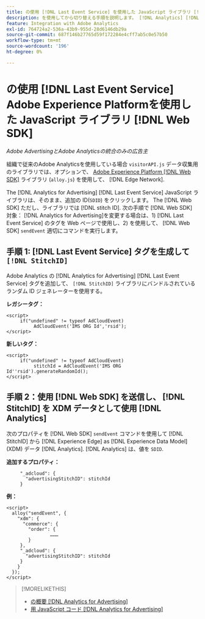 ```yaml
---
title: の使用 [!DNL Last Event Service] を使用した JavaScript ライブラリ [!DNL Web SDK]
description: を使用してから切り替える手順を説明します。 [!DNL Analytics] [!DNL visitorAPI] ライブラリを [!DNL Experience Platform] [!DNL Web SDK] のライブラリ [!DNL Analytics for Advertising] 実装。
feature: Integration with Adobe Analytics
exl-id: 764724a2-536a-43b9-955d-28d6146db29a
source-git-commit: 687f146b27765d59f172284e4cff7ab5c0e57b50
workflow-type: tm+mt
source-wordcount: '196'
ht-degree: 0%

---
```


# の使用 [!DNL Last Event Service] Adobe Experience Platformを使用した JavaScript ライブラリ [!DNL Web SDK]

*Adobe AdvertisingとAdobe Analyticsの統合のみの広告主*

組織で従来のAdobe Analyticsを使用している場合 `visitorAPI.js` データ収集用のライブラリでは、オプションで、 [Adobe Experience Platform [!DNL Web SDK]](https://experienceleague.adobe.com/docs/experience-platform/edge/home.html) ライブラリ (`alloy.js`) を使用して、 [!DNL Edge Network].

The [!DNL Analytics for Advertising] [!DNL Last Event Service] JavaScript ライブラリは、そのまま、追加の ID(`SDID`) をクリックします。 The [!DNL Web SDK] ただし、ライブラリでは [!DNL stitch ID]. 次の手順で [!DNL Web SDK] 対象： [!DNL Analytics for Advertising]を変更する場合は、1) [!DNL Last Event Service] のタグを Web ページで使用し、2) を使用して、 [!DNL Web SDK] `sendEvent` 適切にコマンドを実行します。

## 手順 1: [!DNL Last Event Service] タグを生成して `[!DNL StitchID]`

Adobe Analytics の [!DNL Analytics for Advertising] [!DNL Last Event Service] タグを追加して、 `[!DNL StitchID]` ライブラリにバンドルされているランダム ID ジェネレーターを使用する。

**レガシータグ：**

```
<script>
     if("undefined" != typeof AdCloudEvent) 
          AdCloudEvent('IMS ORG Id','rsid');
</script>
```

**新しいタグ：**

```
<script>
     if("undefined" != typeof AdCloudEvent) 
          stitchId = AdCloudEvent('IMS ORG Id''rsid').generateRandomId();
</script>
```

## 手順 2：使用 [!DNL Web SDK] を送信し、 [!DNL StitchID] を XDM データとして使用 [!DNL Analytics]

次のプロパティを [!DNL Web SDK] `sendEvent` コマンドを使用して [!DNL StitchID] から [!DNL Experience Edge] as [!DNL Experience Data Model] (XDM) データ [!DNL Analytics].<!-- The library will send the StitchID to [!DNL Experience Edge] as `[_adcloud.advertisingStitchID](https://github.com/adobe/xdm/blob/master/docs/reference/adobe/experience/adcloud/stitch.schema.md)`. --> [!DNL Analytics] は、値を `SDID`.

**追加するプロパティ：**

```
     "_adcloud": {
       "advertisingStitchID": stitchId
     }
```

**例：**

```
<script>
  alloy("sendEvent", {
    "xdm": {
      "commerce": {
        "order": {
                ………
        }
     },
     "_adcloud": {
       "advertisingStitchID": stitchId
     }
    }
  });
</script>
```

>[!MORELIKETHIS]
>
>* [の概要 [!DNL Analytics for Advertising]](overview.md)
>* [用 JavaScript コード [!DNL Analytics for Advertising]](/help/integrations/analytics/javascript.md)
